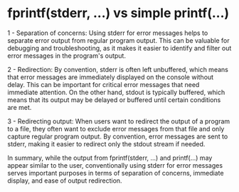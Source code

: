 # fprintf(stderr, ...) vs simple printf(...)

1 - Separation of concerns: Using stderr for error messages helps to separate error output from regular program output. This can be valuable for debugging and troubleshooting, as it makes it easier to identify and filter out error messages in the program's output.

2 - Redirection: By convention, stderr is often left unbuffered, which means that error messages are immediately displayed on the console without delay. This can be important for critical error messages that need immediate attention. On the other hand, stdout is typically buffered, which means that its output may be delayed or buffered until certain conditions are met.

3 - Redirecting output: When users want to redirect the output of a program to a file, they often want to exclude error messages from that file and only capture regular program output. By convention, error messages are sent to stderr, making it easier to redirect only the stdout stream if needed.

In summary, while the output from fprintf(stderr, ...) and printf(...) may appear similar to the user, conventionally using stderr for error messages serves important purposes in terms of separation of concerns, immediate display, and ease of output redirection.